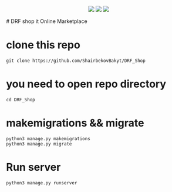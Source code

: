 <p align="center">
  <img src="https://img.shields.io/badge/Author-c0mrade-cyan?style=flat-square">
  <img src="https://img.shields.io/badge/Open%20Source-Yes-cyan?style=flat-square">
  <img src="https://img.shields.io/badge/Written%20In-python-cyan?style=flat-square">
</p>
# DRF shop it Online Marketplace 

# clone this repo 
```
git clone https://github.com/ShairbekovBakyt/DRF_Shop
```
# you need to open repo directory
```
cd DRF_Shop
```
# makemigrations && migrate
```
python3 manage.py makemigrations
python3 manage.py migrate
```
# Run server
```
python3 manage.py runserver
```
